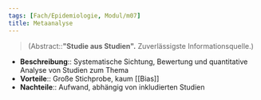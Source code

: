 ```yaml
---
tags: [Fach/Epidemiologie, Modul/m07]
title: Metaanalyse
---
```

> (Abstract::**"Studie aus Studien".** Zuverlässigste Informationsquelle.)
- **Beschreibung**:: Systematische Sichtung, Bewertung und quantitative Analyse von Studien zum Thema
- **Vorteile**:: Große Stichprobe, kaum [[Bias]]
- **Nachteile**:: Aufwand, abhängig von inkludierten Studien